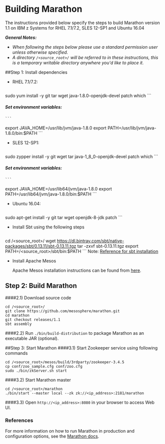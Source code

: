 <!---PACKAGE:Marathon--->
<!---DISTRO:SLES 12:1.1--->
<!---DISTRO:RHEL 7.1:1.1--->
<!---DISTRO:Ubuntu 16.x:1.1--->

# Building Marathon
The instructions provided below specify the steps to build Marathon version 1.1 on IBM z Systems for RHEL 7.1/7.2, SLES 12-SP1 and Ubuntu 16.04

_**General Notes:**_   
* _When following the steps below please use a standard permission user unless otherwise specified._
* _A directory `/<source_root>/` will be referred to in these instructions, this is a temporary writable directory anywhere you'd like to place it._

##Step 1: Install dependencies

* RHEL 7.1/7.2:

    ```
sudo yum install -y git tar wget java-1.8.0-openjdk-devel patch which
    ```
##### Set environment variables:
    ```
export JAVA_HOME=/usr/lib/jvm/java-1.8.0
export PATH=/usr/lib/jvm/java-1.8.0/bin:$PATH
    ```

* SLES 12-SP1:

    ```
sudo zypper install -y git wget tar java-1_8_0-openjdk-devel patch which
    ```
##### Set environment variables:
    ```
export JAVA_HOME=/usr/lib64/jvm/java-1.8.0
export PATH=/usr/lib64/jvm/java-1.8.0/bin:$PATH
    ```
* Ubuntu 16.04:
    ```
sudo apt-get install -y git tar wget openjdk-8-jdk patch
    ```

* Install Sbt using the following steps

    ```
cd /<source_root>/
wget https://dl.bintray.com/sbt/native-packages/sbt/0.13.11/sbt-0.13.11.tgz
tar -zxvf sbt-0.13.11.tgz
export PATH=/<source_root>/sbt/bin:$PATH
    ```
Note: [Reference for sbt installation](http://www.scala-sbt.org/0.13/tutorial/Setup.html)

* Install Apache Mesos

    Apache Mesos installation instructions can be found from [here](https://github.com/linux-on-ibm-z/docs/wiki/Building-Apache-Mesos).

## Step 2: Build Marathon

####2.1)  Download source code
```
cd /<source_root>/
git clone https://github.com/mesosphere/marathon.git
cd marathon
git checkout releases/1.1
sbt assembly
```

####2.2)  Run ```./bin/build-distribution``` to package Marathon as an executable JAR (optional).


##Step 3: Start Marathon
####3.1) Start Zookeeper service using following commands
```
cd /<source_root>/mesos/build/3rdparty/zookeeper-3.4.5
cp conf/zoo_sample.cfg conf/zoo.cfg
sudo ./bin/zkServer.sh start
```

####3.2) Start Marathon master
```
cd /<source_root>/marathon
./bin/start --master local --zk zk://<ip_address>:2181/marathon
```

####3.3) Open ```http://<ip_address>:8080``` in your browser to access Web UI.

### References
For more information on how to run Marathon in production and configuration options, see the [Marathon docs](https://mesosphere.github.io/marathon/docs/).